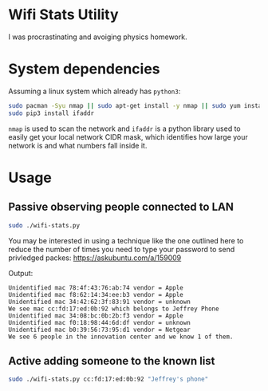 
# Wifi Stats Utility

I was procrastinating and avoiging physics homework.

# System dependencies

Assuming a linux system which already has `python3`:

```bash
sudo pacman -Syu nmap || sudo apt-get install -y nmap || sudo yum install -y nmap
sudo pip3 install ifaddr
```

`nmap` is used to scan the network and `ifaddr` is a python library used to easily get your local network CIDR mask,
which identifies how large your network is and what numbers fall inside it.

# Usage

## Passive observing people connected to LAN

```bash
sudo ./wifi-stats.py
```

You may be interested in using a technique like the one outlined here to reduce the number of times you need to type your password to send privledged packes: https://askubuntu.com/a/159009

Output:

```
Unidentified mac 78:4f:43:76:ab:74 vendor = Apple
Unidentified mac f8:62:14:34:ee:b3 vendor = Apple
Unidentified mac 34:42:62:3f:83:91 vendor = unknown
We see mac cc:fd:17:ed:0b:92 which belongs to Jeffrey Phone
Unidentified mac 34:08:bc:0b:2b:f3 vendor = Apple
Unidentified mac f0:18:98:44:6d:df vendor = unknown
Unidentified mac b0:39:56:73:95:d1 vendor = Netgear
We see 6 people in the innovation center and we know 1 of them.
```

## Active adding someone to the known list

```bash
sudo ./wifi-stats.py cc:fd:17:ed:0b:92 "Jeffrey's phone"
```



